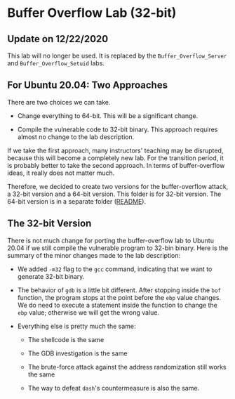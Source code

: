 # Buffer Overflow Lab (32-bit)

## Update on 12/22/2020

This lab will no longer be used. It is replaced by the
`Buffer_Overflow_Server` and `Buffer_Overflow_Setuid` labs. 


## For Ubuntu 20.04: Two Approaches

There are two choices we can take. 

- Change everything to 64-bit. This will be a significant change.

- Compile the vulnerable code to 32-bit binary. This approach
requires almost no change to the lab description. 

If we take the first approach, many instructors' teaching may be 
disrupted, because this will become a completely new lab. For the 
transition period, it is probably better to take the second approach.
In terms of buffer-overflow ideas, it really does not matter much.

Therefore, we decided to create two versions for the 
buffer-overflow attack, a 32-bit version and a 64-bit version. 
This folder is 
for 32-bit version. The 64-bit version is in 
a separate folder ([README](../Buffer_Overflow_x64/README.md)).


## The 32-bit Version 

There is not much change for porting the buffer-overflow lab to
Ubuntu 20.04 if we still compile the vulnerable program to 32-bin binary.
Here is the summary of the minor changes made to the lab description:

- We added ```-m32``` flag to the ```gcc``` command, indicating that we 
  want to generate 32-bit binary.

- The behavior of ```gdb``` is a little bit different. After stopping 
inside the ```bof``` function, the program stops at the point before
the ```ebp``` value changes. We do need to execute a statement 
inside the function to change the ```ebp``` value; otherwise we will
get the wrong value. 

- Everything else is pretty much the same: 
  - The shellcode is the same

  - The GDB investigation is the same

  - The brute-force attack against the address randomization 
    still works the same 

  - The way to defeat ```dash```'s countermeasure is also the same. 
